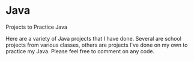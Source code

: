 Java
====

Projects to Practice Java

Here are a variety of Java projects that I have done. Several are school projects from various classes, others are projects I've done on my own to practice my Java. Please feel free to comment on any code.
